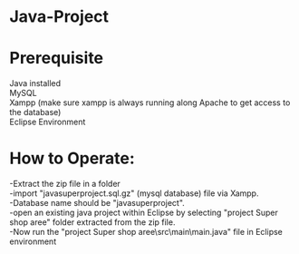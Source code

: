 # Java-Project 
# Prerequisite  
Java installed  
MySQL  
Xampp (make sure xampp is always running along Apache to get access to the database)  
Eclipse Environment  

# How to Operate:  
-Extract the zip file in a folder  
-import "javasuperproject.sql.gz" (mysql database) file via Xampp.  
-Database name should be "javasuperproject".  
-open an existing java project within Eclipse by selecting "project Super shop aree" folder extracted from the zip file.  
-Now run the "project Super shop aree\src\main\main.java" file in Eclipse environment

